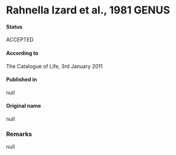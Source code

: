 # Rahnella Izard et al., 1981 GENUS

#### Status
ACCEPTED

#### According to
The Catalogue of Life, 3rd January 2011

#### Published in
null

#### Original name
null

### Remarks
null